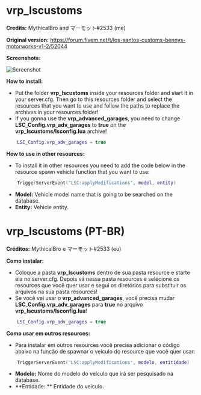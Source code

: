 # vrp_lscustoms
**Credits:** MythicalBro and マーモット#2533 (me)

**Original version:** https://forum.fivem.net/t/los-santos-customs-bennys-motorworks-v1-2/52044

**Screenshots:**

   ![Screenshot](https://i.imgur.com/jOh7fAb.png)

**How to install:**

   - Put the folder **vrp_lscustoms** inside your resources folder and start it in your server.cfg. Then go to this resources folder and select the resources that you want to use and follow the paths to replace the archives in your resources folder!
   - If you gonna use the **vrp_advanced_garages**, you need to change **LSC_Config.vrp_adv_garages** to **true** on the **vrp_lscustoms/lsconfig.lua** archive! 


   ```lua
       LSC_Config.vrp_adv_garages = true
   ```
  
**How to use in other resources:**

   - To install it in other resources you need to add the code below in the resource spawn vehicle function that you want to use:
   ```lua
       TriggerServerEvent("LSC:applyModifications", model, entity)
   ```
   - **Model:** Vehicle model name that is going to be searched on the database.
   - **Entity:** Vehicle entity.
    

# vrp_lscustoms (PT-BR)

**Créditos:** MythicalBro e マーモット#2533 (eu)

**Como instalar:**
    
   - Coloque a pasta **vrp_lscustoms** dentro de sua pasta resource e starte ela no server.cfg. Depois vá nessa pasta resources e selecione os resources que você quer usar e segui os diretórios para substituir os arquivos na sua pasta resources!
   - Se você vai usar o **vrp_advanced_garages**, você precisa mudar **LSC_Config.vrp_adv_garages** para **true** no arquivo **vrp_lscustoms/lsconfig.lua**!
   ```lua
       LSC_Config.vrp_adv_garages = true
   ```
      
**Como usar em outros resources:**

   - Para instalar em outros resources você precisa adicionar o código abaixo na funcão de spawnar o veículo do resource que você quer usar:
   ```lua
       TriggerServerEvent("LSC:applyModifications", modelo, entitidade)
   ```
   - **Modelo:** Nome do modelo do veículo que irá ser pesquisado na database.
   - **Entidade: ** Entidade do veículo.


    
    